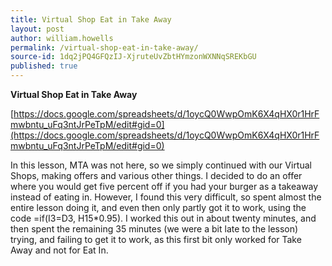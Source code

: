 ```yaml
---
title: Virtual Shop Eat in Take Away
layout: post
author: william.howells
permalink: /virtual-shop-eat-in-take-away/
source-id: 1dq2jPQ4GFQzIJ-XjruteUvZbtHYmzonWXNNqSREKbGU
published: true
---
```

**Virtual Shop Eat in Take Away**

[https://docs.google.com/spreadsheets/d/1oycQ0WwpOmK6X4qHX0r1HrFmwbntu_uFq3ntJrPeTpM/edit#gid=0](https://docs.google.com/spreadsheets/d/1oycQ0WwpOmK6X4qHX0r1HrFmwbntu_uFq3ntJrPeTpM/edit#gid=0)

In this lesson, MTA was not here, so we simply continued with our Virtual Shops, making offers and various other things.  I decided to do an offer where you would get five percent off if you had your burger as a takeaway instead of eating in.  However, I found this very difficult, so spent almost the entire lesson doing it, and even then only partly got it to work, using the code =if(I3=D3, H15*0.95).  I worked this out in about twenty minutes, and then spent the remaining 35 minutes (we were a bit late to the lesson) trying, and failing to get it to work, as this first bit only worked for Take Away and not for Eat In.  


